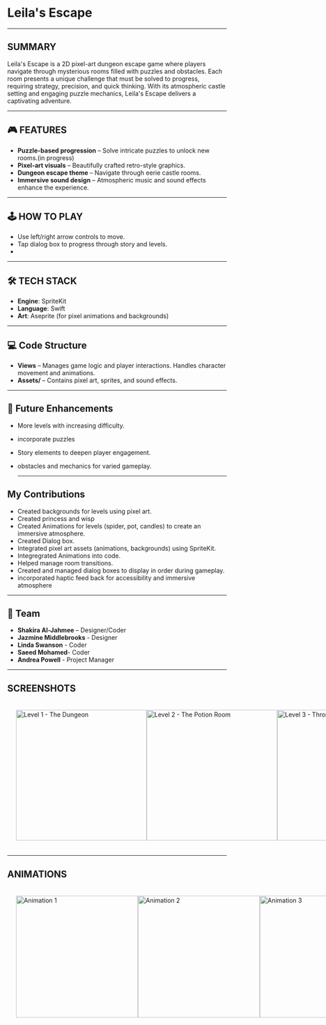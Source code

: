 # Leila's Escape

---

## SUMMARY

Leila's Escape is a 2D pixel-art dungeon escape game where players navigate through mysterious rooms filled with puzzles and obstacles. Each room presents a unique challenge that must be solved to progress, requiring strategy, precision, and quick thinking. With its atmospheric castle setting and engaging puzzle mechanics, Leila's Escape delivers a captivating adventure.

---

## 🎮 FEATURES

- **Puzzle-based progression** – Solve intricate puzzles to unlock new rooms.(in progress)
- **Pixel-art visuals** – Beautifully crafted retro-style graphics.
- **Dungeon escape theme** – Navigate through eerie castle rooms.
- **Immersive sound design** – Atmospheric music and sound effects enhance the experience.

---

## 🕹️ HOW TO PLAY

- Use left/right arrow controls to move.
- Tap dialog box to progress through story and levels.
- 
---
## 🛠️ TECH STACK

- **Engine**: SpriteKit
- **Language**: Swift
- **Art**: Aseprite (for pixel animations and backgrounds)

---

## 💻 Code Structure

- **Views** – Manages game logic and player interactions. Handles character movement and animations.
- **Assets/** – Contains pixel art, sprites, and sound effects.

---

## 📌 Future Enhancements

- More levels with increasing difficulty.
- incorporate puzzles
- Story elements to deepen player engagement.
- obstacles and mechanics for varied gameplay.

  ---

## My Contributions

- Created backgrounds for levels using pixel art.
- Created princess and wisp
- Created Animations for levels (spider, pot, candles) to create an immersive atmosphere.
- Created Dialog box.
- Integrated pixel art assets (animations, backgrounds) using SpriteKit.
- Integregrated Animations into code.
- Helped manage room transitions.
- Created and managed dialog boxes to display in order during gameplay.
- incorporated haptic feed back for accessibility and immersive atmosphere

---

## 👥 Team

- **Shakira Al-Jahmee** – Designer/Coder
- **Jazmine Middlebrooks** - Designer
- **Linda Swanson** - Coder
- **Saeed Mohamed**- Coder
- **Andrea Powell** - Project Manager

___

## SCREENSHOTS
<div style="display: flex; justify-content: space-between; padding: 20px;">
  <img src="https://github.com/user-attachments/assets/16cc49c4-bb2e-4fc3-a260-03431e8d59e9" alt="Level 1 - The Dungeon" style="width: 300px; height: auto;">
  <img src="https://github.com/user-attachments/assets/fa53e367-396f-45e5-8076-aa4acae6d75f" alt="Level 2 - The Potion Room" style="width: 300px; height: auto;">
  <img src="https://github.com/user-attachments/assets/5d38d215-7185-443a-8ae5-2e5b3ddca140" alt="Level 3 - Throne Room" style="width: 300px; height: auto;">
</div>

___
## ANIMATIONS
<div style="display: flex; justify-content: space-between; padding: 20px;">
  <img src="https://github.com/user-attachments/assets/7bcf010a-1335-4159-adb6-1312fca31954" alt="Animation 1" style="width: 280px; height: auto;">
  <img src="https://github.com/user-attachments/assets/39b4f2ad-bab4-4352-a600-2542160666ae" alt="Animation 2" style="width: 280px; height: auto;">
  <img src="https://github.com/user-attachments/assets/9935c691-42b7-4460-ac13-dee70ad4cabe" alt="Animation 3" style="width: 280px; height: auto;">
</div>






